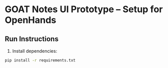 # GOAT Notes UI Prototype – Setup for OpenHands

## Run Instructions

1. Install dependencies:
```bash
pip install -r requirements.txt
